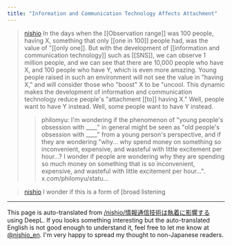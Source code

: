 ```yaml
---
title: "Information and Communication Technology Affects Attachment"
---
```


> [nishio](https://x.com/nishio/status/1836808502368706964) In the days when the [[Observation range]] was 100 people, having X, something that only [[one in 100]] people had, was the value of "[[only one]]. But with the development of [[information and communication technology]] such as [[SNS]], we can observe 1 million people, and we can see that there are 10,000 people who have X, and 100 people who have Y, which is even more amazing. Young people raised in such an environment will not see the value in "having X," and will consider those who "boost" X to be "uncool. This dynamic makes the development of information and communication technology reduce people's "attachment [[to]] having X." Well, people want to have Y instead. Well, some people want to have Y instead.
>  >philomyu: I'm wondering if the phenomenon of "young people's obsession with ____" in general might be seen as "old people's obsession with ____" from a young person's perspective, and if they are wondering "why... why spend money on something so inconvenient, expensive, and wasteful with little excitement per hour...? I wonder if people are wondering why they are spending so much money on something that is so inconvenient, expensive, and wasteful with little excitement per hour...". x.com/philomyu/statu...


> [nishio](https://x.com/nishio/status/1836812733859385479) I wonder if this is a form of [broad listening


---
This page is auto-translated from [/nishio/情報通信技術は執着に影響する](https://scrapbox.io/nishio/情報通信技術は執着に影響する) using DeepL. If you looks something interesting but the auto-translated English is not good enough to understand it, feel free to let me know at [@nishio_en](https://twitter.com/nishio_en). I'm very happy to spread my thought to non-Japanese readers.